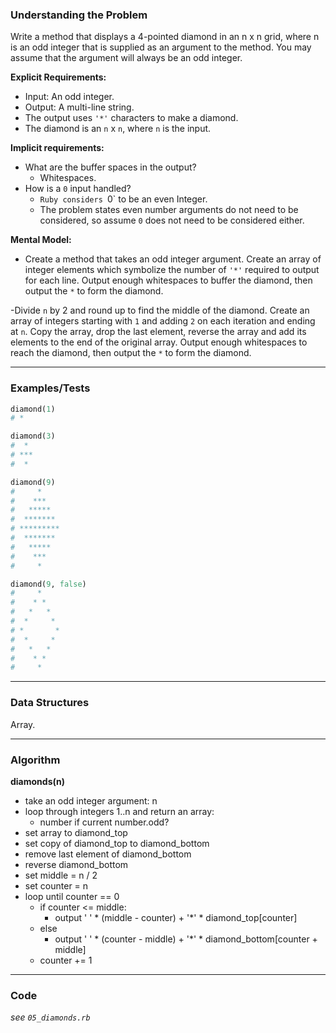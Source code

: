 ### Understanding the Problem
Write a method that displays a 4-pointed diamond in an n x n grid, where n is an odd integer that is supplied as an argument to the method. You may assume that the argument will always be an odd integer.

**Explicit Requirements:**

- Input: An odd integer.
- Output: A multi-line string.
- The output uses `'*'` characters to make a diamond.
- The diamond is an `n` x `n`, where `n` is the input.

**Implicit requirements:**

- What are the buffer spaces in the output?
    - Whitespaces.
- How is a `0` input handled?
    - `Ruby considers `0` to be an even Integer.  
    - The problem states even number arguments do not need to be considered, so assume `0` does not need to be considered either.

**Mental Model:**

- Create a method that takes an odd integer argument.  Create an array of integer elements which symbolize the number of `'*'` required to output for each line.  Output enough whitespaces to buffer the diamond, then output the `*` to form the diamond.

-Divide `n` by 2 and round up to find the middle of the diamond.  Create an array of integers starting with `1` and adding `2` on each iteration and ending at `n`.  Copy the array, drop the last element, reverse the array and add its elements to the end of the original array.  Output enough whitespaces to reach the diamond, then output the `*` to form the diamond.

---
### Examples/Tests
```ruby
diamond(1)
# *

diamond(3)
#  *
# ***
#  *

diamond(9)
#     *
#    ***
#   *****
#  *******
# *********
#  *******
#   *****
#    ***
#     *

diamond(9, false)
#     *
#    * *
#   *   *
#  *     *
# *       *
#  *     *
#   *   *
#    * *
#     *
```
---
### Data Structures
Array.

---
### Algorithm
**diamonds(n)**
- take an odd integer argument: n
- loop through integers 1..n and return an array:
  - number if current number.odd?
- set array to diamond_top
- set copy of diamond_top to diamond_bottom
- remove last element of diamond_bottom
- reverse diamond_bottom
- set middle = n / 2
- set counter = n
- loop until counter == 0
  - if counter <= middle:
    - output ' ' * (middle - counter) + '*' * diamond_top[counter]
  - else
    - output ' ' * (counter - middle) + '*' * diamond_bottom[counter + middle]
  - counter += 1
---
### Code
*see `05_diamonds.rb`*
